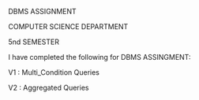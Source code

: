 DBMS ASSIGNMENT


COMPUTER SCIENCE DEPARTMENT


5nd SEMESTER


I have completed the following for DBMS ASSINGMENT:


V1 : Multi_Condition Queries


V2 : Aggregated Queries
